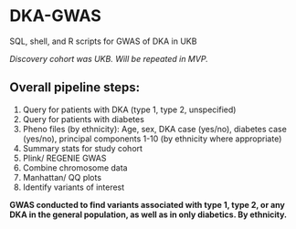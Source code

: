 # DKA-GWAS
SQL, shell, and R scripts for GWAS of DKA in UKB


*Discovery cohort was UKB. Will be repeated in MVP.* 

## Overall pipeline steps:

1. Query for patients with DKA (type 1, type 2, unspecified)
2. Query for patients with diabetes
3. Pheno files (by ethnicity): Age, sex, DKA case (yes/no), diabetes case (yes/no), principal components 1-10 (by ethnicity where appropriate)
4. Summary stats for study cohort
5. Plink/ REGENIE GWAS
6. Combine chromosome data
7. Manhattan/ QQ plots
8. Identify variants of interest

**GWAS conducted to find variants associated with type 1, type 2, or any DKA in the general population, as well as in only diabetics. By ethnicity.**  
